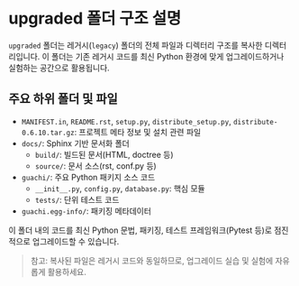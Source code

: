 # upgraded 폴더 구조 설명

`upgraded` 폴더는 레거시(`legacy`) 폴더의 전체 파일과 디렉터리 구조를 복사한 디렉터리입니다. 이 폴더는 기존 레거시 코드를 최신 Python 환경에 맞게 업그레이드하거나 실험하는 공간으로 활용됩니다.

## 주요 하위 폴더 및 파일

- `MANIFEST.in`, `README.rst`, `setup.py`, `distribute_setup.py`, `distribute-0.6.10.tar.gz`: 프로젝트 메타 정보 및 설치 관련 파일
- `docs/`: Sphinx 기반 문서화 폴더
  - `build/`: 빌드된 문서(HTML, doctree 등)
  - `source/`: 문서 소스(rst, conf.py 등)
- `guachi/`: 주요 Python 패키지 소스 코드
  - `__init__.py`, `config.py`, `database.py`: 핵심 모듈
  - `tests/`: 단위 테스트 코드
- `guachi.egg-info/`: 패키징 메타데이터

이 폴더 내의 코드를 최신 Python 문법, 패키징, 테스트 프레임워크(Pytest 등)로 점진적으로 업그레이드할 수 있습니다.

> 참고: 복사된 파일은 레거시 코드와 동일하므로, 업그레이드 실습 및 실험에 자유롭게 활용하세요.
